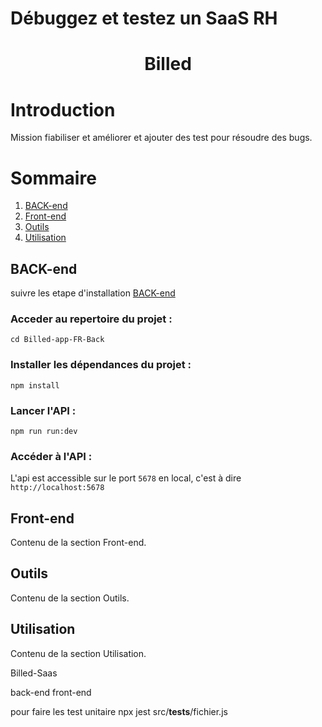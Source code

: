# Débuggez et testez un SaaS RH
<center>

# Billed

</center>

# Introduction
Mission fiabiliser et améliorer et ajouter  des test pour résoudre des bugs.
# Sommaire

1. [BACK-end](#back-end)
2. [Front-end](#front-end)
3. [Outils](#outils)
4. [Utilisation](#utilisation)

## BACK-end
 suivre les etape d'installation [BACK-end](Billed-back/README.md)
### Acceder au repertoire du projet :
```
cd Billed-app-FR-Back
```

### Installer les dépendances du projet :

```
npm install
```

### Lancer l'API :

```
npm run run:dev
```
### Accéder à l'API :

L'api est accessible sur le port `5678` en local, c'est à dire `http://localhost:5678`


## Front-end

Contenu de la section Front-end.

## Outils

Contenu de la section Outils.

## Utilisation

Contenu de la section Utilisation.

Billed-Saas

back-end
front-end

 pour faire les test unitaire 
npx jest src/__tests__/fichier.js
